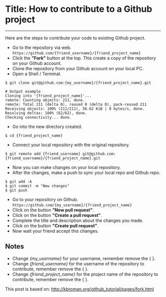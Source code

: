 # Title: How to contribute to a Github project
<!-- Description: Simple steps to collaborate with the open source proyects -->
<!-- Position: 1 -->
<!-- Tags: Github, Git -->
<!-- Date: 2016-03-10 18:20:00 -->
---
Here are the steps to contribute your code to existing Github project.

- Go to the repository via web.
```https://github.com/{friend_username}/{friend_project_name}```
- Click the **"Fork"** button at the top. This create a copy of the repository on your Github account.
- Clone the repository from your Github account on your local PC.
- Open a Shell / Terminal.

```
$ git clone git@github.com:{my_username}/{friend_project_name}.git

# Output example
Cloning into '{friend_project_name}'...
remote: Counting objects: 211, done.
remote: Total 211 (delta 0), reused 0 (delta 0), pack-reused 211
Receiving objects: 100% (211/211), 56.62 KiB | 0 bytes/s, done.
Resolving deltas: 100% (62/62), done.
Checking connectivity... done.
```

<!-- pagebreak -->

- Go into the new directory created.

```
$ cd {friend_project_name}
```

- Connect your local repository with the original repository.

```
$ git remote add {friend_username} git@github.com:{friend_username}/{friend_project_name}.git
```

- Now you can make changes on your local repository.
- After the changes, make a push to sync your local repo and Github repo.

```
$ git add -A
$ git commit -m "New changes"
$ git push
```

- Go to your repository on Github.
```https://github.com/{my_username}/{friend_project_name}```
- Click on the button **"New pull request"**.
- Click on the button **"Create a pull request"**.
- Complete the title and description about the changes you made.
- Click on the button **"Create pull request"**.
- Now wait your friend accept this changes.

## Notes
- Change *{my_username}* for your username, remember remove the { }.
- Change *{friend_username}* for the username of the repository to contribute, remember remove the { }.
- Change *{friend_project_name}* for the project name of the repository to contribute, remember remove the { }.

This post is based on: http://kbroman.org/github_tutorial/pages/fork.html
